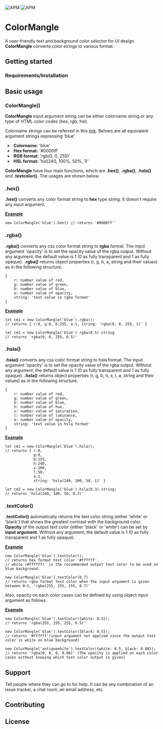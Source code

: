<img alt="APM" src="https://img.shields.io/apm/l/vim-mode"> <img alt="APM" src="https://img.shields.io/apm/dm/vim-mode">

# ColorMangle

A user-friendly text and background color selector for UI design. **ColorMangle** converts color strings to various format. 



## Getting started

### Requirements/Installation



## Basic usage

### ColorMangle()

**ColorMangle** input argument string can be either colorname string or any type of HTML color codes (hex, rgb, hsl).

Colorname strings can be referred in this [link](https://www.w3schools.com/colors/colors_names.asp). Belows are all equivalent argument strings expressing 'blue'. 



- ​	**Colorname:** 'blue'
- ​	**Hex format:** '#0000ff' 
- ​	**RGB format:** 'rgb(0, 0, 255)' 
- ​	**HSL format:** 'hsl(240, 100%, 50%, 1)'



**ColorMangle** have four main functions, which are **.hex()**, **.rgba()**, **.hsla()** and **.textcolor()**. The usages are shown below.



### .hex()

**.hex()** converts any color format string to **hex** type string. It doesn't require any input argument.

**<u>Example</u>**

```
new ColorMangle('blue').hex() // returns '#0000ff'` 
```



### .rgba()

**.rgba()** converts any css color format string to **rgba** format. The input argument 'opacity' is to set the opacity value of the rgba output. Without any argument, the default value is 1 (0 as fully transparent and 1 as fully opaque). **.rgba()** returns object properties (r, g, b, a, string and their values) as in the following structure.

```
{
    r: number value of red,
    g: number value of green,
    b: number value of blue,
    a: number value of opacity,
    string: 'text value in rgba format'
}
```

**<u>Example</u>**

```
let cm1 = new ColorMangle('blue').rgba(); 
// returns { r:0, g:0, b:255, a:1, string: 'rgba(0, 0, 255, 1)' }

let cm2 = new ColorMangle('blue').rgba(0.5).string 
// returns 'rgba(0, 0, 255, 0.5)'
```


### .hsla()

**.hsla()** converts any css color format string to hsla format. The input argument 'opacity' is to set the opacity value of the rgba output. Without any argument, the default value is 1 (0 as fully transparent and 1 as fully opaque). **.hsla()** returns object properties (r, g, b, h, s, l, a, string and their values) as in the following structure.

```
{
    r: number value of red,
    g: number value of green,
    b: number value of blue,
    h: number value of hue,
    s: number value of saturation,
    l: number value of luminance,
    a: number value of opacity,
    string: 'text value in hsla format'
}
```
**<u>Example</u>**

```
let cm1 = new ColorMangle('blue').hsla(); 
// returns { r:0, 
			 g:0, 
			 b:255, 
			 h:240,
			 s:100,
			 l:50,
			 a:1, 
			 string: 'hsla(240, 100, 50, 1)' }

let cm2 = new ColorMangle('blue').hsla(0.3).string; 
// returns 'hsla(240, 100, 50, 0.3)'
```



### .textColor()

**.textColor()** automatically returns the text color string (either 'white' or 'black') that shows the greatest contrast with the background color. **Opacity** of the output text color (either 'black' or 'white') can be set by **input argument**. Without any argument, the default value is 1 (0 as fully transparent and 1 as fully opaque).

**<u>Example</u>**

```
new ColorMangle('blue').textColor();
// returns hex format text color '#ffffff'. 
// white (#ffffff)' is the recommended output text color to be used on blue background.

new ColorMangle('blue').textColor(0.7) 
// returns rgba format text color when the input argument is given between 0~1, 'rgba(255, 255, 255, 0.7)'
```

Also, opacity on each color cases can be defined by using object input argument as follows.

**<u>Example</u>**

```
new ColorMangle('blue').textColor({white: 0.5});
// returns 'rgba(255, 255, 255, 0.5)'

new ColorMangle('blue').textColor({black: 0.5});
// returns '#ffffff'(input argument not applied since the output text color is white on blue background)

new ColorMangle('antiquewhite').textColor({white: 0.5, black: 0.88});
// returns 'rgba(0, 0, 0, 0.88)' (The opacity is applied on each color cases without knowing which text color output is given)
```





## Support

Tell people where they can go to for help. It can be any combination of an issue tracker, a chat room, an email address, etc.



## Contributing





## License